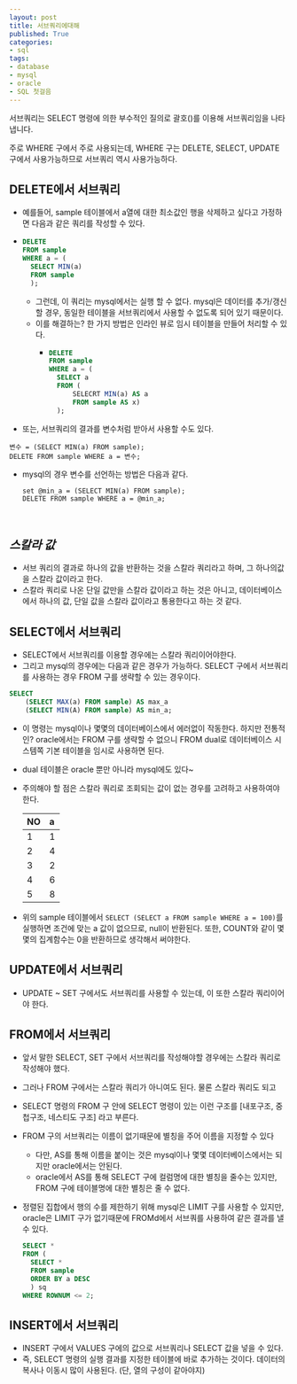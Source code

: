 ```yaml
---
layout: post
title: 서브쿼리에대해
published: True
categories: 
- sql
tags:
- database
- mysql
- oracle
- SQL 첫걸음
---
```

서브쿼리는 SELECT 명령에 의한 부수적인 질의로 괄호()를 이용해 서브쿼리임을 나타냅니다.

주로 WHERE 구에서 주로 사용되는데, WHERE 구는 DELETE, SELECT, UPDATE 구에서 사용가능하므로 서브쿼리 역시 사용가능하다.



## DELETE에서 서브쿼리

* 예를들어, sample 테이블에서 a열에 대한 최소값인 행을 삭제하고 싶다고 가정하면 다음과 같은 쿼리를 작성할 수 있다.

* ```sql
  DELETE
  FROM sample
  WHERE a = (
  	SELECT MIN(a)
  	FROM sample
  	);
  ```

  * 그런데, 이 쿼리는 mysql에서는 실행 할 수 없다. mysql은 데이터를 추가/갱신 할 경우, 동일한 테이블을 서브쿼리에서 사용할 수 없도록 되어 있기 때문이다.
  * 이를 해결하는? 한 가지 방법은 인라인 뷰로 임시 테이블을 만들어 처리할 수 있다.
    * ```sql
      DELETE 
      FROM sample 
      WHERE a = (
      	SELECT a 
      	FROM (
      		SELECRT MIN(a) AS a 
      		FROM sample AS x)
      	);
      ```

*  또는, 서브쿼리의 결과를 변수처럼 받아서 사용할 수도 있다.

  ```
  변수 = (SELECT MIN(a) FROM sample);
  DELETE FROM sample WHERE a = 변수;
  ```

  * mysql의 경우 변수를 선언하는 방법은 다음과 같다.

    ```mysql
    set @min_a = (SELECT MIN(a) FROM sample);
    DELETE FROM sample WHERE a = @min_a;
    ```

    ​

## _스칼라 값_

- 서브 쿼리의 결과로 하나의 값을 반환하는 것을 스칼라 쿼리라고 하며, 그 하나의값을 스칼라 값이라고 한다.
- 스칼라 쿼리로 나온 단일 값만을 스칼라 값이라고 하는 것은 아니고, 데이터베이스에서 하나의 값, 단일 값을 스칼라 값이라고 통용한다고 하는 것 같다.



## SELECT에서 서브쿼리

* SELECT에서 서브쿼리를 이용할 경우에는 스칼라 쿼리이어야한다. 
* 그리고 mysql의 경우에는 다음과 같은 경우가 가능하다. SELECT 구에서 서브쿼리를 사용하는 경우 FROM 구를 생략할 수 있는 경우이다.

```sql
SELECT
	(SELECT MAX(a) FROM sample) AS max_a
	(SELECT MIN(A) FROM sample) AS min_a;
```

* 이 명령는 mysql이나 몇몇의 데이터베이스에서 에러없이 작동한다. 하지만 전통적인? oracle에서는 FROM 구를 생략할 수 없으니 FROM dual로 데이터베이스 시스템쪽 기본 테이블을 임시로 사용하면 된다.

* dual 테이블은 oracle 뿐만 아니라 mysql에도 있다~

* 주의해야 할 점은 스칼라 쿼리로 조회되는 값이 없는 경우를 고려하고 사용하여야 한다.

  | NO   | a    |
  | :--- | :--- |
  | 1    | 1    |
  | 2    | 4    |
  | 3    | 2    |
  | 4    | 6    |
  | 5    | 8    |


* 위의 sample 테이블에서 `SELECT (SELECT a FROM sample WHERE a = 100)`를 실행하면 조건에 맞는 a 값이 없으므로, null이 반환된다. 또한, COUNT와 같이 몇몇의 집계함수는 0을 반환하므로 생각해서 써야한다.

## UPDATE에서 서브쿼리

* UPDATE ~ SET 구에서도 서브쿼리를 사용할 수 있는데, 이 또한 스칼라 쿼리이어야 한다.



## FROM에서 서브쿼리

* 앞서 말한 SELECT, SET 구에서 서브쿼리를 작성해야할 경우에는 스칼라 쿼리로 작성해야 했다.

* 그러나 FROM 구에서는 스칼라 쿼리가 아니여도 된다. 물론 스칼라 쿼리도 되고

* SELECT 명령의 FROM 구 안에 SELECT 명령이 있는 이런 구조를 [내포구조, 중첩구조, 네스티도 구조] 라고 부른다.

* FROM 구의 서브쿼리는 이름이 없기때문에 별칭을 주어 이름을 지정할 수 있다
  * 다만, AS를 통해 이름을 붙이는 것은 mysql이나 몇몇 데이터베이스에서는 되지만 oracle에서는 안된다.
  * oracle에서 AS를 통해 SELECT 구에 컬럼명에 대한 별칭을 줄수는 있지만, FROM 구에 테이블명에 대한 별칭은 줄 수 없다.

* 정렬된 집합에서 행의 수를 제한하기 위해 mysql은 LIMIT 구를 사용할 수 있지만, oracle은 LIMIT 구가 없기때문에 FROMd에서 서브쿼를 사용하여 같은 결과를 낼 수 있다.

  ```sql
  SELECT *
  FROM (
  	SELECT *
  	FROM sample
  	ORDER BY a DESC
  	) sq
  WHERE ROWNUM <= 2;
  ```



## INSERT에서 서브쿼리

* INSERT 구에서 VALUES 구에의 값으로 서브쿼리나 SELECT 값을 넣을 수 있다.
* 즉, SELECT 명령의 실행 결과를 지정한 테이블에 바로 추가하는 것이다. 데이터의 복사나 이동시 많이 사용된다. (단, 열의 구성이 같아야지)
